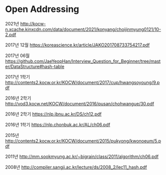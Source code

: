 # Open Addressing

2021년            http://kocw-n.xcache.kinxcdn.com/data/document/2021/konyang/choijinmyung0121/10-2.pdf

2017년 12월  https://koreascience.kr/article/JAKO201708733754217.pdf

2017년 06월   https://github.com/JaeYeopHan/Interview_Question_for_Beginner/tree/master/DataStructure#hash-table

2017년 1학기 http://contents2.kocw.or.kr/KOCW/document/2017/cup/hwangsoyoung/9.pdf

2016년 2학기 http://vod3.kocw.net/KOCW/document/2016/pusan/chohwangue/30.pdf

2016년 2학기 https://nlp.jbnu.ac.kr/DS/ch12.pdf

2016년 1학기 https://nlp.chonbuk.ac.kr/AL/ch06.pdf

2015년            http://contents2.kocw.or.kr/KOCW/document/2015/pukyong/kwonoeum/5.pdf

2011년            http://mm.sookmyung.ac.kr/~bigrain/class/2011/algorithm/ch06.pdf

2008년            http://compiler.sangji.ac.kr/lecture/ds/2008_2/lec11_hash.pdf
